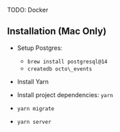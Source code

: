 TODO: Docker

## Installation (Mac Only)
- Setup Postgres:
  - `brew install postgresql@14`
  - `createdb octo\_events`

- Install Yarn
- Install project dependencies: `yarn`
- `yarn migrate`
- `yarn server`
